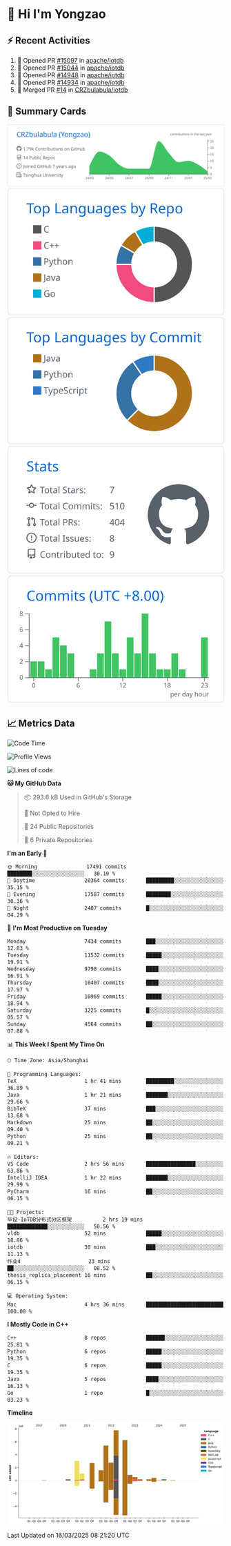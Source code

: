 # 👋 Hi I'm Yongzao

## ⚡ Recent Activities
<!--START_SECTION:activity-->
1. 💪 Opened PR [#15097](https://github.com/apache/iotdb/pull/15097) in [apache/iotdb](https://github.com/apache/iotdb)
2. 💪 Opened PR [#15044](https://github.com/apache/iotdb/pull/15044) in [apache/iotdb](https://github.com/apache/iotdb)
3. 💪 Opened PR [#14948](https://github.com/apache/iotdb/pull/14948) in [apache/iotdb](https://github.com/apache/iotdb)
4. 💪 Opened PR [#14934](https://github.com/apache/iotdb/pull/14934) in [apache/iotdb](https://github.com/apache/iotdb)
5. 🎉 Merged PR [#14](https://github.com/CRZbulabula/iotdb/pull/14) in [CRZbulabula/iotdb](https://github.com/CRZbulabula/iotdb)
<!--END_SECTION:activity-->

## 🎑 Summary Cards

[![](https://raw.githubusercontent.com/CRZbulabula/CRZbulabula/main/profile-summary-card-output/github/0-profile-details.svg)](https://github.com/vn7n24fzkq/github-profile-summary-cards)
[![](https://raw.githubusercontent.com/CRZbulabula/CRZbulabula/main/profile-summary-card-output/github/1-repos-per-language.svg)](https://github.com/vn7n24fzkq/github-profile-summary-cards) [![](https://raw.githubusercontent.com/CRZbulabula/CRZbulabula/main/profile-summary-card-output/github/2-most-commit-language.svg)](https://github.com/vn7n24fzkq/github-profile-summary-cards)
[![](https://raw.githubusercontent.com/CRZbulabula/CRZbulabula/main/profile-summary-card-output/github/3-stats.svg)](https://github.com/vn7n24fzkq/github-profile-summary-cards) [![](https://raw.githubusercontent.com/CRZbulabula/CRZbulabula/main/profile-summary-card-output/github/4-productive-time.svg)](https://github.com/vn7n24fzkq/github-profile-summary-cards)

## 📈 Metrics Data

<!--START_SECTION:waka-->
![Code Time](http://img.shields.io/badge/Code%20Time-838%20hrs%2054%20mins-blue)

![Profile Views](http://img.shields.io/badge/Profile%20Views-1-blue)

![Lines of code](https://img.shields.io/badge/From%20Hello%20World%20I%27ve%20Written-32.9%20million%20lines%20of%20code-blue)

**🐱 My GitHub Data** 

> 📦 293.6 kB Used in GitHub's Storage 
 > 
> 🚫 Not Opted to Hire
 > 
> 📜 24 Public Repositories 
 > 
> 🔑 6 Private Repositories 
 > 
**I'm an Early 🐤** 

```text
🌞 Morning                17491 commits       ████████░░░░░░░░░░░░░░░░░   30.19 % 
🌆 Daytime                20364 commits       █████████░░░░░░░░░░░░░░░░   35.15 % 
🌃 Evening                17587 commits       ████████░░░░░░░░░░░░░░░░░   30.36 % 
🌙 Night                  2487 commits        █░░░░░░░░░░░░░░░░░░░░░░░░   04.29 % 
```
📅 **I'm Most Productive on Tuesday** 

```text
Monday                   7434 commits        ███░░░░░░░░░░░░░░░░░░░░░░   12.83 % 
Tuesday                  11532 commits       █████░░░░░░░░░░░░░░░░░░░░   19.91 % 
Wednesday                9798 commits        ████░░░░░░░░░░░░░░░░░░░░░   16.91 % 
Thursday                 10407 commits       ████░░░░░░░░░░░░░░░░░░░░░   17.97 % 
Friday                   10969 commits       █████░░░░░░░░░░░░░░░░░░░░   18.94 % 
Saturday                 3225 commits        █░░░░░░░░░░░░░░░░░░░░░░░░   05.57 % 
Sunday                   4564 commits        ██░░░░░░░░░░░░░░░░░░░░░░░   07.88 % 
```


📊 **This Week I Spent My Time On** 

```text
🕑︎ Time Zone: Asia/Shanghai

💬 Programming Languages: 
TeX                      1 hr 41 mins        █████████░░░░░░░░░░░░░░░░   36.89 % 
Java                     1 hr 21 mins        ███████░░░░░░░░░░░░░░░░░░   29.66 % 
BibTeX                   37 mins             ███░░░░░░░░░░░░░░░░░░░░░░   13.68 % 
Markdown                 25 mins             ██░░░░░░░░░░░░░░░░░░░░░░░   09.40 % 
Python                   25 mins             ██░░░░░░░░░░░░░░░░░░░░░░░   09.21 % 

🔥 Editors: 
VS Code                  2 hrs 56 mins       ████████████████░░░░░░░░░   63.86 % 
IntelliJ IDEA            1 hr 22 mins        ███████░░░░░░░░░░░░░░░░░░   29.99 % 
PyCharm                  16 mins             ██░░░░░░░░░░░░░░░░░░░░░░░   06.15 % 

🐱‍💻 Projects: 
毕设-IoTDB分布式分区框架          2 hrs 19 mins       █████████████░░░░░░░░░░░░   50.56 % 
vldb                     52 mins             █████░░░░░░░░░░░░░░░░░░░░   18.86 % 
iotdb                    30 mins             ███░░░░░░░░░░░░░░░░░░░░░░   11.13 % 
作业4                      23 mins             ██░░░░░░░░░░░░░░░░░░░░░░░   08.52 % 
thesis_replica_placement 16 mins             ██░░░░░░░░░░░░░░░░░░░░░░░   06.15 % 

💻 Operating System: 
Mac                      4 hrs 36 mins       █████████████████████████   100.00 % 
```

**I Mostly Code in C++** 

```text
C++                      8 repos             ██████░░░░░░░░░░░░░░░░░░░   25.81 % 
Python                   6 repos             █████░░░░░░░░░░░░░░░░░░░░   19.35 % 
C                        6 repos             █████░░░░░░░░░░░░░░░░░░░░   19.35 % 
Java                     5 repos             ████░░░░░░░░░░░░░░░░░░░░░   16.13 % 
Go                       1 repo              █░░░░░░░░░░░░░░░░░░░░░░░░   03.23 % 
```



**Timeline**

![Lines of Code chart](https://raw.githubusercontent.com/CRZbulabula/CRZbulabula/main/assets/bar_graph.png)


 Last Updated on 16/03/2025 08:21:20 UTC
<!--END_SECTION:waka-->

